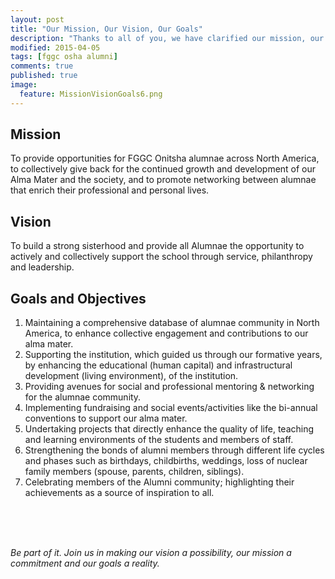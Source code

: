 ```yaml
---
layout: post
title: "Our Mission, Our Vision, Our Goals"
description: "Thanks to all of you, we have clarified our mission, our vision and our goals as an organization. Join us in fulfilling them..."
modified: 2015-04-05
tags: [fggc osha alumni]
comments: true
published: true
image:
  feature: MissionVisionGoals6.png
---
```

## Mission 
To provide opportunities for FGGC Onitsha alumnae across North America, to collectively give back for the continued growth and development of our Alma Mater and the society, and to promote networking between alumnae that enrich their professional and personal lives.

## Vision 
To build a strong sisterhood and provide all Alumnae the opportunity to actively and collectively support the school through service, philanthropy and leadership.

## Goals and Objectives

1. Maintaining a comprehensive database of alumnae community in North America, to enhance collective engagement and contributions to our alma mater.
2. Supporting the institution, which guided us through our formative years, by enhancing the educational (human capital) and infrastructural development (living environment), of the institution.
3. Providing avenues for social and professional mentoring & networking for the alumnae community.
4. Implementing fundraising and social events/activities like the bi-annual conventions to support our alma mater.
5. Undertaking projects that directly enhance the quality of life, teaching and learning environments of the students and members of staff.
6. Strengthening the bonds of alumni members through different life cycles and phases such as birthdays, childbirths, weddings, loss of nuclear family members (spouse, parents, children, siblings).
7. Celebrating members of the Alumni community; highlighting their achievements as a source of inspiration to all.

<br>
<br>
<br>

*Be part of it. Join us in making our vision a possibility, our mission a commitment and our goals a reality.*
